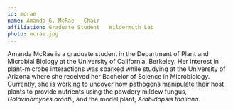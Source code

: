 ```yaml
---
id: mcrae
name: Amanda G. McRae - Chair
affiliation: Graduate Student	Wildermuth Lab
photo: mcrae.jpg
...
```


Amanda McRae is a graduate student in the Department of Plant and Microbial
Biology at the University of California, Berkeley. Her interest in
plant-microbe interactions was sparked while studying at the University of
Arizona where she received her Bachelor of Science in Microbiology. Currently,
she is working to uncover how pathogens manipulate their host plants to provide
nutrients using the powdery mildew fungus, _Golovinomyces orontii_, and the model
plant, _Arabidopsis thaliana_.
